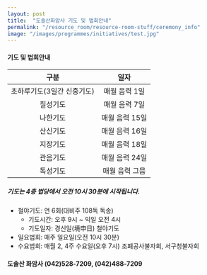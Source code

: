 ```yaml
---
layout: post
title:  "도솔산화암사 기도 및 법회안내"
permalink: "/resource_room/resource-room-stuff/ceremony_info"
image: "/images/programmes/initiatives/test.jpg"
---
```


#### 기도 및 법회안내

|구분    |일자|
|:-:    |:-:|
|초하루기도(3일간 신중기도) | 매월 음력 1일 |
|칠성기도   | 매월 음력 7일 |
|나한기도   | 매월 음력 15일 |
|산신기도   | 매월 음력 16일 |
|지장기도   | 매월 음력 18일 |
|관음기도   | 매월 음력 24일 |
|독성기도   | 매월 음력 그믐 |

##### *기도는 4층 법당에서 오전 10시 30분에 시작됩니다.*

* 철야기도: 연 6회(대비주 108독 독송)
    - 기도시간: 오후 9시 ~ 익일 오전 4시
    - 기도일자: 경신일(境申日) 철야기도
* 일요법회: 매주 일요일(오전 10시 30분)
* 수요법회: 매월 2, 4주 수요일(오후 7시) 조폐공사불자회, 서구청불자회


#### 도솔산 화암사 (042)528-7209, (042)488-7209
